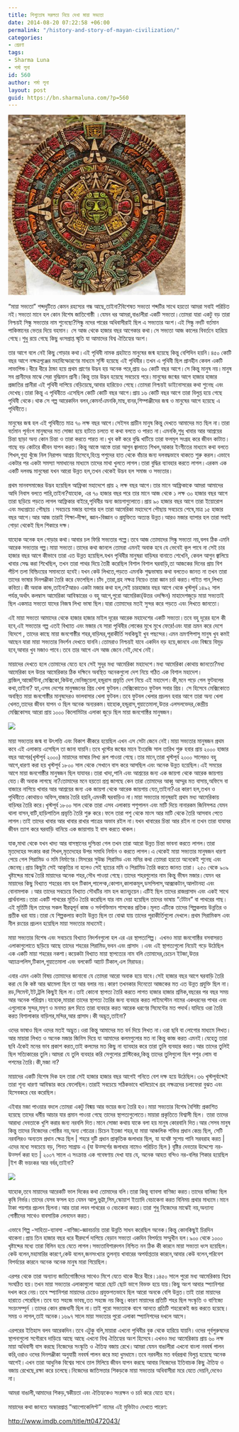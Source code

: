 ```yaml
---
title: শিশুতোষ সরলতা নিয়ে দেখা মায়া সভ্যতা
date: 2014-08-20 07:22:58 +06:00
permalink: "/history-and-story-of-mayan-civilization/"
categories:
- প্রেরণা
tags:
- Sharma Luna
- শর্মা লুনা
id: 560
author: শর্মা লুনা
layout: post
guid: https://bn.sharmaluna.com/?p=560
---
```


[![](/assets/images/wp-content/uploads/2017/10/monpobon_1327074885_1-405227_10151144846735497_608590496_22692319_1426536063_n.jpg)](/assets/images/wp-content/uploads/2017/10/monpobon_1327074885_1-405227_10151144846735497_608590496_22692319_1426536063_n.jpg)

“মায়া সভ্যতা” শব্দদুটিতে কেমন রহস্যের গন্ধ আছে,তাইনা?বিশেষত সভ্যতা শব্দটির সাথে হয়তো আমরা সবাই পরিচিত নই।সভ্যতা মানে হল কোন বিশেষ জাতিগোষ্ঠী ।যেমন ধর আমরা,বাঙালীরা একটি সভ্যতা।তোমরা যারা একটু বড় তারা নিশ্চয়ই সিন্ধু সভ্যতার নাম শুনেছো?সিন্ধু নদের পারের অধিবাসীরাই ছিল এ সভ্যতার অংশ।এই সিন্ধু নদটি বর্তমান পাকিস্তানের ভেতর দিয়ে বহমান। সে আজ থেকে হাজার বছর আগেকার কথা।সে সভ্যতা আজ কালের বিবর্তনে হারিয়ে গেছে।শুধু রয়ে গেছে কিছু ধংসপ্রাপ্ত স্মৃতি যা আমাদের বিশ্ব ঐতিহ্যের অংশ।

তার আগে বলে নেই কিছু গোড়ার কথা।এই পৃথিবী নামক গ্রহটাতে মানুষের জন্ম হয়েছে কিন্তু বেশিদিন হয়নি।৪৫০ কোটি বছর আগে নক্ষত্রপূঞ্জের মহাবিস্ফোরণের মাধ্যমে সৃস্টি হয়েছে এই পৃথিবীর।তখন এ পৃথিবী ছিল প্রানহীন কেবল একটি লাভাপিন্ড।ধীরে ধীরে ঠান্ডা হয়ে প্রথম প্রাণের উদ্ভব হয় অনেক পরে,প্রায় ৬০ কোটি বছর আগে।সে কিন্তু মানুষ নয়।মানুষ সব প্রানীদের মাঝে সেরা বুদ্ধিমান প্রানী।কিন্তু তার উদ্ভব হয়েছে সবচেয়ে পরে।মানুষের জন্মের আগে হাজার হাজার প্রজাতির প্রানীরা এই পৃথিবী দাপিয়ে বেড়িয়েছে,আবার হারিয়েও গেছে।তোমরা নিশ্চয়ই ডাইনোসরের কথা শুনেছ এবং দেখেছ।তারা কিন্তু এ পৃথিবীতে এসেছিল কোটি কোটি বছর আগে।প্রায় ১৬ কোটি বছর আগে তারা বিলুপ্ত হয়ে গেছে পৃথিবী থেকে।থাক সে গল্প আরেকদিন বলব,কেমন!এমনকি,মাছ,বানর,শিম্পাঞ্জীদের জন্ম ও মানুষের আগে হয়েছে এ পৃথিবীতে।

মানুষের জন্ম হল এই পৃথিবীতে মাত্র ৭০ লক্ষ বছর আগে।সেইসব প্রাচীন মানুষ কিন্তু দেখতে আমাদের মত ছিল না।তারা বর্তমান পূর্নাংগ মানুষদের মত সোজা হয়ে হাটতে চলতে বা কথা বলতে ও পারত না।এমনকি,শুধু খাবার আর আশ্রয়ের চিন্তা ছাড়া অন্য কোন চিন্তা ও তারা করতে পারত না।খুব কষ্ট করে বুদ্ধি খাটিয়ে তারা ফলমূল সংগ্রহ করে জীবন কাটাত।গাছে বড় কোটরে জীবন যাপন করত।কিন্তু আস্তে আস্তে তারা আগুন জ্বালাতে শিখল,আকার ইংগীতের মাধ্যমে কথা বলতে শিখল,গুহা খুঁজে নিল নিরাপদ আশ্রয় হিসেবে,হিংস্র পশুদের হাত থেকে বাঁচার জন্য দলবদ্ধভাবে থাকতে শুরু করল।এভাবে একটার পর একটা সমস্যা সমাধানের মাধ্যমে তাদের মাথা খুলতে লাগল।তারা বুদ্ধির ব্যাবহার করতে লাগল।এরকম এক একটি দলবদ্ধ মানুষেরা যখন আরো উন্নত হল,তখন থেকেই উদ্ভব হল সমাজ ও সভ্যতার।

প্রথম মানবসমাজের উদ্ভব হয়েছিল আফ্রিকা মহাদেশে প্রায় ২ লক্ষ বছর আগে।তার মানে আফ্রিকাকে আমরা আমাদের আদি নিবাস বলতে পারি,তাইনা?যাহোক, এর ৭০ হাজার বছর পরে তার মানে আজ থেকে ১ লক্ষ ৩০ হাজার বছর আগে তারা ছড়িয়ে পড়তে লাগল আফ্রিকার বাইরে,পৃথিবীর অন্য জায়গাগুলোতে।প্রায় ৯০ হাজার বছর আগে তারা ইয়োরোপ এবং মধ্যপ্রাচ্যে পৌছায় ।সবচেয়ে মজার ব্যাপার হল তারা আমেরিকা মহাদেশে পৌছায় সবচেয়ে শেষে,মাত্র ১৫ হাজার বছর আগে।আর আজ তারাই শিক্ষা-দীক্ষা, জ্ঞান-বিজ্ঞান ও প্রযুক্তিতে অত্যন্ত উন্নত।আরও মজার ব্যাপার হল তারা সবাই গোড়া থেকেই ছিল শিকারে দক্ষ।

যাহোক অনেক হল গোড়ার কথা।আবার চল ফিরি সভ্যতার গল্পে।তবে আজ তোমাদের সিন্ধু সভ্যতা নয়,বলব ঠিক এমনি আরেক সভ্যতার গল্প।মায়া সভ্যতা।তাদের কথা জানলে তোমরা এমনই অবাক হবে যে ভেবেই কূল পাবে না সেই চার হাজার বছর আগে কীভাবে তারা এত উন্নত হয়েছিল.যখন পৃথিবীর মানুষরা বাড়িঘর বানাতে শেখেনি, কেবল আগুন জ্বালিয়ে খাবার সেদ্ধ করা শিখেছিল, তখন তারা পাথর দিয়ে তৈরী করেছিল বিশাল বিশাল ঘরবাড়ি,তা আজকের দিনের প্রায় বিশ পঁচিশ তলা বিল্ডিংয়ের সমানতো হবেই।যখন কেউ লিখতে,পড়তে এমনকি শুদ্ধভাষায় কথা বলতেও জানত না তখন তারা তাদের ভাষার দিনপঞ্জীকা তৈরি করে ফেলেছিল।চাঁদ ,তারা,গ্রহ নক্ষত্র নিয়েও তারা জ্ঞান চর্চা করত।গাইত গান,লিখত কবিতা।কী অবাক কান্ড,তাইনা?আরও একটা মজার কথা হল,সেই চারহাজার বছর আগে থেকে খৃস্টপূর্ব ১৪৯২ সাল পর্যন্ত,অর্থাৎ কলম্বাস আমেরিকা আবিস্কারের ও বহু আগে,পুরো আমেরিকা(উত্তর ওদক্ষিন) মাহাদেশজুড়ে মায়া সভ্যতাই ছিল একমাত্র সভ্যতা যাদের নিজস্ব লিখ্য ভাষা ছিল।যারা তোমাদের মতই সুন্দর করে পড়তে এবং লিখতে জানতো।

এই মায়া সভ্যতা আমাদের থেকে হাজার হাজার মাইল দূরের আরেক মহাদেশের একটি সভ্যতা।তবে বহু দূরের হলে কী হবে,এই সভ্যতার গল্প এতই বিখ্যাত এবং মজার যে সারা পৃথিবীর লোকের মুখে মুখে ফেরে!এবং যারা ভ্রমন করে দেশে বিদেশে , তাদের কাছে মায়া জনগোষ্ঠীর শহর,বাড়িঘর,পূরাকীর্তি সবকিছুই খুব পছন্দের।এমন ভ্রমণপিপাসু মানুষ খুব কমই আছেন যারা মায়া সভ্যতার নিদর্শন দেখতে যাননি।তোমরাও নিশ্চয়ই যাবে একদিন বড় হয়ে,জানবে এবং বিষ্ময়ে বিমূড় হবে,আবার খুব মজাও পাবে।তবে তার আগে এস আজ জেনে নেই,দেখে নেই।

মায়াদের দেখতে হলে তোমাদের যেতে হবে সেই সুদূর মধ্য আমেরিকা মহাদেশে।মধ্য আমেরিকা কোথায় জানতো?মধ্য আমেরিকা হল উত্তর আমেরিকার ঠিক দক্ষিনে অবস্থিত অনেকগুলো দেশ নিয়ে গঠিত এক বিশাল মহাদেশ।ব্রাজিল,আর্জেন্টিনা,মেক্সিকো,কিউবা,ভেনিজুয়েলা,হন্ডুরাস প্রভৃতি দেশ নিয়ে এই মহাদেশ।কী,মনে পড়ে গেল ফুটবলের কথা,তাইনা? হ্যা,এসব দেশের মানুষজনের প্রিয় খেলা ফুটবল।মেক্সিকোতেও ফুটবল সবার প্রিয়। সে হিসেবে মেক্সিকোতে অবস্থিত মায়া জনগোষ্ঠীর মানুষদেরও ভালবাসার খেলা ফুটবল।তবে ফুটবল খেলার প্রচলন হবার আগে তারা অন্য খেলা খেলত,তাদের জীবন যাপন ও ছিল অনেক অন্যরকম।যাহোক,হন্ডুরাস,গুয়াতেমালা,উত্তর এলসলভেদর,কেন্দ্রীয় মেক্সিকোসহ আরো প্রায় ১০০০ কিলোমিটার এলাকা জুড়ে ছিল মায়া জনগোষ্ঠির মানুষজন।

![](https://bn.sharmaluna.com/wp-content/uploads/2017/10/The-Ancient-Ruins-of-Palenque-620x469-300x227.jpg)

মায়া সভ্যতার জন্ম বা উৎপত্তি এবং বিকাশ কীকরে হয়েছিল এখন এস সেটা জেনে নেই।মায়া সভ্যতার মানুষজন প্রথম কবে এই এলাকায় এসেছিল তা জানা যায়নি।তবে খৃস্টের জন্মের মানে ইংরেজি সাল তারিখ শুরু হবার প্রায় ২০০০ হাজার বছর আগের(খৃস্টপূর্ব ২০০০) মায়াদের ভাষার লিখ্য রূপ পাওয়া গেছে।তার মানে,তারা খৃস্টপূর্ব ২০০০ সালেরও বহু আগে,ধারণা করা হয় খৃস্টপূর্ব ১৮০০ সাল থেকে সেখানে বাস করে আসছিল এবং অনেক উন্নত হয়েছিল।এই সময়ের আগে মায়া জনগোষ্ঠীর মানুষজন ছিল যাযাবর।তারা খাদ্য,পানি এবং আশ্রয়ের জন্য এক জায়গা থেকে আরেক জায়গায় যেত।কী অবাক লাগছে না?তোমাদের মনে হয়তো প্রশ্ন জাগছে কেন তারা তোমাদের আব্বু আম্মুর মত বাসায়,অফিসে বা বাজারে নাগিয়ে খাবার আর আশ্রয়ের জন্য এক জায়গা থেকে আরেক জায়গায় যেত,তাইনা?এর কারণ হল,তখন ও পৃথিবীতে কোথায়ও অফিস,বাজার তৈরি হয়নি,এমনকী ঘরবাড়িও না।মায়া সভ্যতার মানুষরাই প্রথম মধ্য আমেরিকায় বাড়িঘর তৈরি করে।খৃস্টপূর্ব ১৮০০ সাল থেকে তারা এসব এলাকায় পশুপালন এবং মাটি দিয়ে নানারকম জিনিসপত্র যেমন থালা বাসন,বাটি,হাড়িপাতিল প্রভৃতি তৈরি শুরু করে।ফলে তারা পশু থেকে মাংস আর মাটি থেকে তৈরি আসবাব পেতে লাগল।তাই তাদের খাবার আর খাবার রাখার পাত্রের অভাব রইল না।যখন খাবারের চিন্তা আর রইল না তখন তারা যাযাবর জীবন ত্যাগ করে ঘরবাড়ি বানিয়ে এক জায়াগায় ই বাস করতে থাকল।

যাক,মাথা থেকে যখন খাদ্য আর বাসস্থানের দুশ্চিন্তা গেল তখন তারা আরো উন্নত চিন্তা ভাবনা করতে লাগল।তারা মৃতদেহের সৎকার করা শিখল,মৃতদেহের উপর সমাধি নির্মান ও করতে লাগল।এ থেকেই মায়া সভ্যতার মানুষজন ধারণা পেয়ে গেল পিরামিড ও মমি নির্মাণের।মিসরের সুউচ্চ পিরামিড এবং মমির কথা তোমরা হয়তো অনেকেই শুনেছ এবং জেনেছ।প্রায় কিছুটা সেই আকৃতির না হলেও সেই ছাচের মমি ও পিরামিড তৈরি করতে জানত তারা। ২৫০ থেকে ৯০৯ খৃষ্টাব্দের মাঝে তৈরি মায়াদের অনেক শহর,সৌধ পাওয়া গেছে।তাদের শহরগুলোর নাম কিন্তু ভীষন মজার।যেমন ধর মায়াদের কিছু বিখ্যাত শহরের নাম হল টিকাল,পালেন্ক,কোপান,কালাকমূল,ডসপিলাস,আক্সাকটান,আলটানহা এবং বোনামপাক ।আর তাদের সবচেয়ে বিখ্যাত সৌধটির নাম হল ক্যানচুয়েন।এটিই ছিল তাদের রাজপ্রাসাদ এবং একই সাথে প্রার্থনালয়।তারা একটি পাথরের মূর্তিও তৈরি করেছিল যার নাম দেয়া হয়েছিল তাদের ভাষায় “টেটান” বা পাথরের গাছ।এই মূর্তিটি ছিল তাদের সকল বীরত্বপূর্ন কাজ ও সর্বশক্তিমান শাসকের প্রতিক।মূলত এটিকে তাদের শিল্পকলায় উন্নতির ও প্রতীক ধরা যায়।তারা যে শিল্পকলায় কতটা উন্নত ছিল তা বোঝা যায় তাদের পূরাকীর্তিগুলো দেখলে।প্রথম সিরামিকস এবং নীল রংয়ের প্রচলন হয়েছিল মায়া সভ্যতার মাধ্যমেই।

মায়া সভ্যতার বিশেষ এবং সবচেয়ে বিখ্যাত নিদর্শনগুলো হল এর এর স্থাপত্যশিল্প। এখনও মায়া জনগোষ্ঠির বসবাসরত এলাকাগুলোতে ছড়িয়ে আছে তাদের শহরের পিরামিড,ভবন এবং প্রাসাদ ।এবং এই স্থাপত্যগুলো নিয়েই গড়ে উঠেছিল এক একটি মায়া শহরের নকশা।কয়েকটা বিখ্যাত মায়া স্থাপত্যের নাম বলি তোমাদের,চেচেন ইটজা,উত্তর আ্যাক্রপলিস,টিকাল,গুয়াতেমালা এবং বলকোর্ট আ্যাট টিকাল,এল মিরাডর।

এবার এমন একটা বিষয় তোমাদের জানাবো যে তোমরা আরো অবাক হয়ে যাবে।সেই হাজার বছর আগে ঘরবাড়ি তৈরি করা যে কি কষ্ট আর ঝামেলা ছিল তা আর বলার নয়।কারণ তখনকার দিনেতো আজকের মত এত উন্নত প্রযুক্তি ছিল না।রড,সিমেন্ট,ইট,ট্রলি কিছুই ছিল না।তাই কোনো স্থাপত্য তৈরি করতে লাগত হাজার হাজার শ্রমিক,বছরের পর বছর সময় আর অনেক পরিশ্রম।যাহোক,মায়ারা তাদের স্থাপত্য তৈরির জন্য ব্যবহার করত লাইমস্টোন নামের একধরনের পাথর এবং এগুলোকে সুন্দর,মসৃণ ও মনমত রূপ দিতে তারা ব্যবহার করত আরেক ধরণের সিমেন্টের মত পদার্থ।যাদিয়ে ওরা তৈরি করত বিশালাকার বাড়িগর,মন্দির,আর প্রাসাদ।কী অদ্ভূত,তাইনা?

ওদের ভাষাও ছিল ওদের মতই অদ্ভুত।ওরা কিন্তু আমাদের মত বর্ন দিয়ে লিখত না।ওরা ছবি বা লোগোর মাধ্যমে লিখত।আর মায়ারা লিখত ও অনেক মজার জিনিস দিয়ে যা আমাদের কলমগুলোর মত না কিন্তু কাজ করত এমনই।যেহেতু তারা ছবি এঁকেই মনের ভাব প্রকাশ করত,তাই কলমের মত কিছু না ব্যাবহার করে তারা তুলি ব্যবহার করত।আর তাদের তুলিই ছিল সত্যিকারের তুলি।আমরা যে তুলি ব্যবহার করি সেগুলোর প্লাস্টিকের,কিন্তু তাদের তুলিগুলো ছিল পশুর লোম বা পশমের তৈরি।কী,মজা না?

মায়াদের একটি বিশেষ দিক হল তারা সেই হাজার হাজার বছর আগেই গনিতে বেশ দক্ষ হয়ে উঠেছিল।৩৬ খৃস্টপূর্বাব্দেই তারা শূন্য ধারণা আবিস্কার করে ফেলেছিল।তারাই সবচেয়ে সঠিকভাবে খালিচোখে গ্রহ নক্ষত্রদের চলাফেরা বুঝত এবং হিসেবকরে বের করেছিল।

এইবার মজা পাওয়ার বদলে তোমরা একটু বিষ্ময় আর ভয়ের জন্য তৈরি হও।মায়া সভ্যতার বিশেষ বৈশিষ্ট্য প্রকাশিত হয়েছে তাদের ধর্মীয় আচার যার প্রমান পাওয়া গেছে তাদের স্থাপত্যগুলোতে।মায়ারা প্রকৃতিতে বিশ্বাসী ছিল। তারা তাদের আরাধ্য দেবতাকে খুশি করার জন্য নরবলি দিত।মানে সোজা কথায় যাকে বলা হয় মানুষ কোরবানি দিত।আর সেসব মানুষ কিন্তু তাদের নিজেদের গোষ্ঠির নয়,অন্য গোত্রের।চিচেন ইতজা শহর,যা মায়া আঞ্চলিক শক্তির প্রধান কেন্দ্র ছিল, সেটি নরবলিরও অন্যতম প্রধান ক্ষেত্র ছিল | শহরে দুটি প্রধান প্রাকৃতিক জলাধার ছিল, যা যথেষ্ট সুপেয় পানি সরবরাহ করত | এদের মধ্যে সবচেয়ে বড়, শিনত সাগ্রাড এ (যা উত্সর্গের জলাধার নামেও পরিচিত ছিল ) বৃষ্টির দেবতার উদ্দেশ্যে নর-উত্সর্গ করা হত | ২০০৭ সালে এ সংক্রান্ত এক গবেষণায় দেখা যায় যে, অনেক আহত বন্দিও নর-বলির শিকার হয়েছিল |ইশ কী ভয়ংকর আর বর্বর,তাইনা?

![](https://bn.sharmaluna.com/wp-content/uploads/2017/10/mayan-art-human-sacrifice-233x300.gif)

যাহোক,তবে মায়াদের আরেকটি ভাল দিকের কথা তোমাদের বলি।তারা কিন্তু ব্যাবসা বাণিজ্য করত।তাদের বানিজ্য ছিল কৃষি নির্ভর।তাদের যেসব ফসল হত যেমন আলু,ভুট্টা,সিম,স্কোয়াশ ইত্যাদি বেচাকেনা করত বিনিময় প্রথার মাধ্যমে।মানে টাকা পয়শার প্রচলন ছিলনা।আর তারা লবন পাথরের ও বেচকেনা করত।তারা শুধু নিজেদের মাঝেই নয়,অন্যান্য গোষ্ঠীদের সাথেও বাবসায়িক লেনদেন করত।

এভাবে শিল্প -সাহিত্য-ব্যাবসা -বাণিজ্য-জ্ঞানচর্চায় তারা উন্নতি সাধন করেছিল অনেক।কিন্তু কোনকিছুই চিরদিন থাকেনা।প্রায় তিন হাজার বছর ধরে বীরদর্পে দাপিয়ে বেড়ান সভ্যতা একদিন বিপর্যয়ে সম্মুখীন হল।৯০০ থেকে ১০০০ খৃষ্টাব্দের মধ্যে তারা বিলিন হয়ে যেতে লাগল।সভ্যতাবিশারদগন নিশ্চিত নন ঠিক কী কারনে মায়া সভ্যতা ধংস হয়েছিল।কেউ বলেন,মহামারির কারণে,কেউ বলেন,জনসংখ্যার তুলনা্য় খাবারের অপর্যাপ্ততার কারনে,আবার কেউ বলেন,পরিবেশ বিপর্যয়ের কারনে অনেক অনেক মানুষ মারা গিয়েছিল।

এরপর থেকে তারা অন্যান্য জাতিগোষ্ঠিদের সাথেও মিশে যেতে থাকে ধীরে ধীরে।১৪৫০ সালে পুরো মধ্য আমেরিকায় বিপ্লব সংঘঠিত হয়।তখন মায়া সভ্যতার এলাকাগুলো আরো ছোট ছোট ভাগে বিভক্ত হয়ে যায়।কিছু অংশ আবার স্প্যানিশরা দখল করে নেয়।তবে স্প্যানিশরা মায়াদের চেয়েও প্রযুক্তগতভাবে ছিল আরো অনকে বেশি উন্নত।তাই তারা মায়াদের হারাতে পেরেছিল।তবে যত সহজে ভাবছ,তত সহজে নয় কিন্তু।কারণ মায়াদের প্রতিটি শহর ছিল সংস্কৃতি ও বাণিজ্যে সংয়ংসম্পূর্ন ।তাদের কোন রাজধানী ছিল না।তাই পুরো সভ্যতাকে বাগে আনতে প্রতিটি শহরেকেই জয় করতে হয়েছে।সময় ও লাগল,তাই অনেক।১৬৯৭ সালে মায়া সভ্যতার পুরো এলাকা স্প্যানিশদের দখলে আসে।

এরপরের ইতিহাস বলব আরেকদিন।তবে এটুকু বলি,মায়ারা এখনো পৃথিবীর বুক থেকে হারিয়ে যায়নি।ওদের পূর্বপুরুষদের স্থাপনাগুলো সগৌরবে দাড়িয়ে আছে আছে এখনো বিশ্ব ঐতিহ্যের অংশ হিসেবে।এখনও মধ্য আমেরিকায় প্রায় ৬০ লক্ষ মায়া অধিবাসী বাস করছে নিজেদের সংস্কৃতি ও ঐতিহ্য বজায় রেখে।আমরা যেমন বাঙালীরা এখনো বাংলা নববর্ষ পালন করি,ওরাও ওদের দিনপঞ্জীকা অনুযায়ী নববর্ষ পালন করে মহা ধুমধামে।তবে নরবলীর মত বর্বরপ্রথা বিলুপ্ত হয়েছে অনেক আগেই।এখন তারা আধুনিক বিশ্বের সাথে তাল মিলিয়ে জীবন যাপন করছে আবার নিজেদের ইতিবাচক কিছু ঐতিহ্য ও বজায় রেখেছে,রক্ষা করে চলেছে।নিজেদের জাতিসত্তার শিকড়কে মায়া সভ্যতার অধিবাসীরা মরে যেতে দেয়নি,দেবেও না।

আমরা বাঙালী,আমাদের শিকড়,স্বকীয়তা এবং ঐতিহ্যকেও সংরক্ষন ও চর্চা করে যেতে হবে।

মায়াদের কথা জানতে অস্কারপ্রাপ্ত ”আ্যপোকেলিপ্ট” নামের এই মুভিটাও দেখতে পারেণ:

http://www.imdb.com/title/tt0472043/
